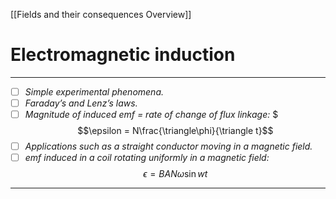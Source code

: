[[Fields and their consequences Overview]]

# Electromagnetic induction
---
- [ ] *Simple experimental phenomena.* 
- [ ] *Faraday’s and Lenz’s laws.*
- [ ] *Magnitude of induced emf = rate of change of flux linkage:* $$$\epsilon = N\frac{\triangle\phi}{\triangle t}$$
- [ ] *Applications such as a straight conductor moving in a magnetic field.*
- [ ] *emf induced in a coil rotating uniformly in a magnetic field:* $$\epsilon=BAN\omega \sin {wt}$$
---


